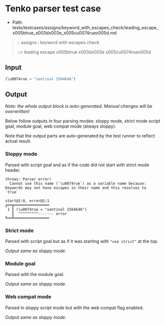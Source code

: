 # Tenko parser test case

- Path: tests/testcases/assigns/keyword_with_escapes_check/leading_escape_x005btrue_x003dx003e_x005cu0074ruex005d.md

> :: assigns : keyword with escapes check
>
> ::> leading escape x005btrue x003dx003e x005cu0074ruex005d

## Input

`````js
(\u0074rue = "sentinal 1564646")
`````

## Output

_Note: the whole output block is auto-generated. Manual changes will be overwritten!_

Below follow outputs in four parsing modes: sloppy mode, strict mode script goal, module goal, web compat mode (always sloppy).

Note that the output parts are auto-generated by the test runner to reflect actual result.

### Sloppy mode

Parsed with script goal and as if the code did not start with strict mode header.

`````
throws: Parser error!
  Cannot use this name (`\u0074rue`) as a variable name because: Keywords may not have escapes in their name and this resolves to `true`

start@1:0, error@1:1
╔══╦════════════════
 1 ║ (\u0074rue = "sentinal 1564646")
   ║  ^^^^^^^^^------- error
╚══╩════════════════

`````

### Strict mode

Parsed with script goal but as if it was starting with `"use strict"` at the top.

_Output same as sloppy mode._

### Module goal

Parsed with the module goal.

_Output same as sloppy mode._

### Web compat mode

Parsed in sloppy script mode but with the web compat flag enabled.

_Output same as sloppy mode._
